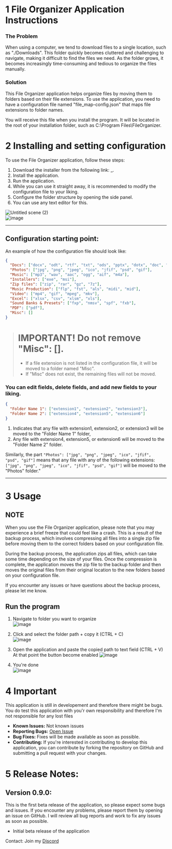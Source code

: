 # 1 File Organizer Application Instructions

### The Problem
When using a computer, we tend to download files to a single location, such as "./Downloads". This folder quickly becomes cluttered and challenging to navigate, making it difficult to find the files we need. As the folder grows, it becomes increasingly time-consuming and tedious to organize the files manually.

### Solution
This File Organizer application helps organize files by moving them to folders based on their file extensions. To use the application, you need to have a configuration file named "file_map-config.json" that maps file extensions to folder names. 

You will receive this file when you install the program. It will be located in the root of your installation folder, such as C:\Program Files\FileOrganizer.

# 2 Installing and setting configuration
To use the File Organizer application, follow these steps:

1. Download the installer from the following link: _.
2. Install the application.
3. Run the application.
4. While you can use it straight away, it is recommended to modify the configuration file to your liking.
5. Configure the folder structure by opening the side panel.
6. You can use any text editor for this.

![Untitled scene (2)](https://user-images.githubusercontent.com/83360104/222018052-c13f77d1-1816-4f5e-be06-a11e1a683a14.png)  
![image](https://user-images.githubusercontent.com/83360104/222017811-64f6af5e-66f5-4bba-809b-5475a0d52d33.png)

---

## Configuration starting point:
An example of how the configuration file should look like:

```json
{
  "Docs": ["docx", "odt", "rtf", "txt", "ods", "pptx", "dotx", "doc", "ppt"],
  "Photos": ["jpg", "png", "jpeg", "ico", "jfif", "psd", "gif"],
  "Music": ["mp3", "wav", "aac", "ogg", "aif", "m4a"],
  "Installers": ["exe", "msi"],
  "Zip files": ["zip", "rar", "gz", "7z"],
  "Music Production": ["flp", "fst", "als", "midi", "mid"],
  "Video": ["mp4", "gif", "mpeg", "mkv"],
  "Excel": ["xlsx", "csv", "xlsm", "xls"],
  "Sound Banks & Presets": ["fxp", "nmsv", "spf", "fxb"],
  "PDF": ["pdf"],
  "Misc": []
}
```
> # IMPORTANT! Do not remove "Misc": [].
> - If a file extension is not listed in the configuration file, it will be moved to a folder named "Misc". 
> - If "Misc" does not exist, the remaining files will not be moved.


### You can edit fields, delete fields, and add new fields to your liking. 

```json
{
  "Folder Name 1": ["extension1", "extension2", "extension3"],
  "Folder Name 2": ["extension4", "extension5", "extension6"]
}
```

1. Indicates that any file with extension1, extension2, or extension3 will be moved to the "Folder Name 1" folder, 
2. Any file with extension4, extension5, or extension6 will be moved to the "Folder Name 2" folder.

Similarly, the part `"Photos": ["jpg", "png", "jpeg", "ico", "jfif", "psd", "gif"]` means that any file with any of the following extensions: `["jpg", "png", "jpeg", "ico", "jfif", "psd", "gif"]` will be moved to the "Photos" folder."

---

# 3 Usage

## NOTE
When you use the File Organizer application, please note that you may experience a brief freeze that could feel like a crash. This is a result of the backup process, which involves compressing all files into a single zip file before moving them to the correct folders based on your configuration file.

During the backup process, the application zips all files, which can take some time depending on the size of your files. Once the compression is complete, the application moves the zip file to the backup folder and then moves the original files from their original location to the new folders based on your configuration file.

If you encounter any issues or have questions about the backup process, please let me know. 

## Run the program 
1. Navigate to folder you want to organize  
![image](https://user-images.githubusercontent.com/83360104/222024641-f6d2e2d9-6e9e-4514-9052-c9ee0660aea5.png)

2. Click and select the folder path + copy it (CTRL + C)  
![image](https://user-images.githubusercontent.com/83360104/222024679-4f05afbe-31af-49de-9a61-7787179d787d.png)

3. Open the application and paste the copied path to text field (CTRL + V) 
At that point the button become enabled 
![image](https://user-images.githubusercontent.com/83360104/222024728-b8350ce0-91ba-4d17-838a-00e1e60389be.png)

4. You're done  
![image](https://user-images.githubusercontent.com/83360104/222024924-7a08d61c-d8a7-4055-92e9-23fbbbe369db.png)



# 4 Important
This application is still in developement and therefore there might be bugs.
You do test this application with you'r own responsibility and therefore I'm not responsible for any lost files


- **Known Issues:** Not known issues
- **Reporting Bugs:** [Open Issue](https://github.com/juhamikael/FileOrganizer/issues)
- **Bug Fixes:** Fixes will be made available as soon as possible.
- **Contributing:** If you're interested in contributing to develop this application, you can contribute by forking the repository on GitHub and submitting a pull request with your changes. 

# 5 Release Notes:
## Version 0.9.0:
This is the first beta release of the application, so please expect some bugs and issues. If you encounter any problems, please report them by opening an issue on GitHub. I will review all bug reports and work to fix any issues as soon as possible.
- Initial beta release of the application 


Contact: Join my [Discord](https://discord.gg/cxp7EKw53w)


